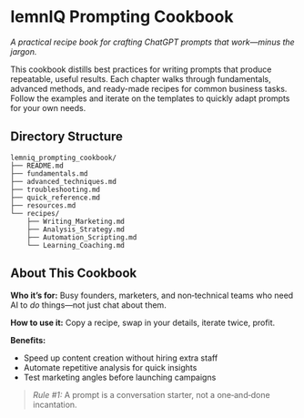 # lemn**IQ** Prompting Cookbook

*A practical recipe book for crafting ChatGPT prompts that work—minus the jargon.*

This cookbook distills best practices for writing prompts that produce repeatable,
useful results. Each chapter walks through fundamentals, advanced methods, and
ready-made recipes for common business tasks. Follow the examples and iterate on
the templates to quickly adapt prompts for your own needs.

## Directory Structure
```
lemniq_prompting_cookbook/
├── README.md
├── fundamentals.md
├── advanced_techniques.md
├── troubleshooting.md
├── quick_reference.md
├── resources.md
└── recipes/
    ├── Writing_Marketing.md
    ├── Analysis_Strategy.md
    ├── Automation_Scripting.md
    └── Learning_Coaching.md
```
## About This Cookbook
**Who it’s for:** Busy founders, marketers, and non‑technical teams who need AI to *do* things—not just chat about them.

**How to use it:** Copy a recipe, swap in your details, iterate twice, profit.

**Benefits:**
- Speed up content creation without hiring extra staff
- Automate repetitive analysis for quick insights
- Test marketing angles before launching campaigns

> *Rule #1:* A prompt is a conversation starter, not a one‑and‑done incantation.
